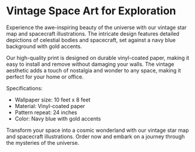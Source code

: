 <!--font:Montserrat-->

# Vintage Space Art for Exploration

Experience the awe-inspiring beauty of the universe with our vintage star map and spacecraft illustrations. The intricate design features detailed depictions of celestial bodies and spacecraft, set against a navy blue background with gold accents.

Our high-quality print is designed on durable vinyl-coated paper, making it easy to install and remove without damaging your walls. The vintage aesthetic adds a touch of nostalgia and wonder to any space, making it perfect for your home or office.

Specifications:
- Wallpaper size: 10 feet x 8 feet
- Material: Vinyl-coated paper
- Pattern repeat: 24 inches
- Color: Navy blue with gold accents

Transform your space into a cosmic wonderland with our vintage star map and spacecraft illustrations. Order now and embark on a journey through the mysteries of the universe.

<!--

Write me markdown content of website with wallpaper:

"A vintage map of the stars and constellations, with detailed illustrations of spacecraft and celestial bodies."

The header of the page should not be copy of the text but rather a real content of the website which is using this wallpaper.


---


# Star Maps and Spacecraft Illustrations

Decorate your space with a vintage map of the stars and constellations, featuring detailed illustrations of spacecraft and celestial bodies. Our wallpaper brings the wonder of the universe into your home or office.

## Features
- High-quality print on durable wallpaper material
- Detailed illustrations of spacecraft and celestial bodies
- Vintage map design adds a touch of nostalgia to any room
- Easy to install and remove without damaging walls

## Specifications
- Wallpaper size: 10 feet x 8 feet
- Material: Vinyl-coated paper
- Pattern repeat: 24 inches
- Color: Navy blue with gold accents

Transform your space into a cosmic wonderland with our star map wallpaper. Order now and bring the beauty of the universe into your home.


---


Heading is too long, rewrite whole content.


---


# Vintage Star Map Wallpaper with Detailed Spacecraft Illustrations

Bring the beauty of the universe into your home or office with our vintage star map wallpaper. Featuring a detailed illustration of the stars and constellations, this wallpaper also showcases spacecraft and celestial bodies to add a touch of nostalgia and wonder to any room.

Our high-quality print is designed on durable vinyl-coated paper, making it easy to install and remove without damaging your walls. The navy blue background with gold accents adds a touch of elegance to any space.

Specifications:
- Wallpaper size: 10 feet x 8 feet
- Material: Vinyl-coated paper
- Pattern repeat: 24 inches
- Color: Navy blue with gold accents

Transform your space into a cosmic wonderland with our star map wallpaper. Order now and bring the beauty of the universe into your home.


---


Heading should not include word "wallpaper". The website should not be about the wallpaper itself, wallpaper is just a related background, rewrite whole content.


---


# Explore the Universe with a Vintage Star Map and Detailed Spacecraft Illustrations

Step into the wonders of the universe with our vintage star map featuring detailed illustrations of spacecraft and celestial bodies. The navy blue background with gold accents adds a touch of elegance to any space, making it perfect for your home or office.

Our high-quality print is designed on durable vinyl-coated paper, making it easy to install and remove without damaging your walls. The intricate design of the star map and spacecraft illustrations will spark your curiosity and inspire your imagination.

Specifications:
- Wallpaper size: 10 feet x 8 feet
- Material: Vinyl-coated paper
- Pattern repeat: 24 inches
- Color: Navy blue with gold accents

Transform your space into a cosmic wonderland with our vintage star map and spacecraft illustrations. Order now and explore the mysteries of the universe from the comfort of your own home.


---


Heading is too long, rewrite whole content.


---


# Discover the Wonders of the Universe with a Vintage Star Map and Spacecraft Illustrations

Experience the awe-inspiring beauty of the universe with our vintage star map and spacecraft illustrations. The intricate design features detailed depictions of celestial bodies and spacecraft, set against a navy blue background with gold accents.

Our high-quality print is designed on durable vinyl-coated paper, making it easy to install and remove without damaging your walls. The vintage aesthetic adds a touch of nostalgia and wonder to any space, making it perfect for your home or office.

Specifications:
- Wallpaper size: 10 feet x 8 feet
- Material: Vinyl-coated paper
- Pattern repeat: 24 inches
- Color: Navy blue with gold accents

Transform your space into a cosmic wonderland with our vintage star map and spacecraft illustrations. Order now and embark on a journey through the mysteries of the universe.


---


Write me a Google font which is best fitting for the website.

Pick from the list:
- IBM Plex Sans
- Roboto
- Orbitron
- Exo 2
- Montserrat
- Inter
- Poppins
- Open Sans
- Lato
- Dancing Script
- Raleway
- Lobster
- Barlow Condensed
- Playfair Display
- Futura
- Alegreya
- Great Vibes


Write just the font name nothing else.


---


Montserrat

-->
